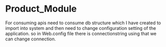 # Product_Module

For consuming apis need to consume db structure which I have created to import into system
and then need to change configuration setting of the application. so in Web.config file there is connectionstring using that we can change connection.
